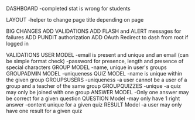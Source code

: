 DASHBOARD
    -completed stat is wrong for students

LAYOUT
    -helper to change page title depending on page

BIG CHANGES
    ADD VALIDATIONS
    ADD FLASH and ALERT messages for failures
    ADD PUNDIT authorization
    ADD OAuth
    Redirect to dash from root if logged in

VALIDATIONS
    USER MODEL
        -email is present and unique and an email (can be simple format check)
        -password for presence, length and presence of special characters
    GROUP MODEL
        -name, unique in user's groups
    GROUPADMIN MODEL
        -uniqueness
    QUIZ MODEL
        -name is unique within the given group
    GROUPSUSERS
        -uniqueness
        -a user cannot be a user of a group and a teacher of the same group
    GROUPQUIZZES
        -unique
        -a quiz may only be joined with one group
    ANSWER MODEL
        -Only one answer may be correct for a given question
    QUESTION Model
        -may only have 1 right answer
        -content unique for a given quiz
    RESULT Model
        -a user may only have one result for a given quiz
    
    
    